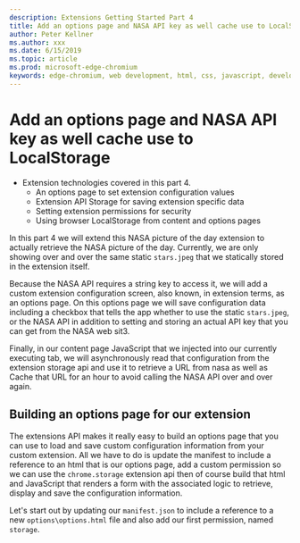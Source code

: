 ```yaml
---
description: Extensions Getting Started Part 4
title: Add an options page and NASA API key as well cache use to LocalStorage
author: Peter Kellner
ms.author: xxx
ms.date: 6/15/2019
ms.topic: article
ms.prod: microsoft-edge-chromium
keywords: edge-chromium, web development, html, css, javascript, developer, extensions
---
```


# Add an options page and NASA API key as well cache use to LocalStorage

* Extension technologies covered in this part 4.
  * An options page to set extension configuration values
  * Extension API Storage for saving extension specific data
  * Setting extension permissions for security
  * Using browser LocalStorage from content and options pages
  
In this part 4 we will extend this NASA picture of the day extension to actually retrieve the NASA picture of the day.  Currently, we are only showing over and over the same static `stars.jpeg` that we statically stored in the extension itself.

Because the NASA API requires a string key to access it, we will add a custom extension configuration screen, also known, in extension terms, as an options page. On this options page we will save configuration data including a checkbox that tells the app whether to use the static `stars.jpeg`, or the NASA API in addition to setting and storing an actual API key that you can get from the NASA web sit3.

Finally, in our content page JavaScript that we injected into our currently executing tab, we will asynchronously read that configuration from the extension storage api and use it to retrieve a URL from nasa as well as Cache that URL for an hour to avoid calling the NASA API over and over again.

## Building an options page for our extension

The extensions API makes it really easy to build an options page that you can use to load and save custom configuration information from your custom extension. All we have to do is update the manifest to include a reference to an html that is our options page, add a custom permission so we can use the `chrome.storage` extension api then of course build that html and JavaScript that renders a form with the associated logic to retrieve, display and save the configuration information.

Let's start out by updating our `manifest.json` to include a reference to a new `options\options.html` file and also add our first permission, named `storage`.

